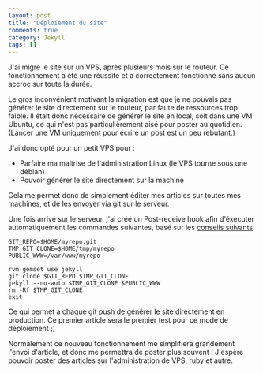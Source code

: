 ```yaml
---
layout: post
title: "Déploiement du site"
comments: true
category: Jekyll
tags: []
---
```


J'ai migré le site sur un VPS, après plusieurs mois sur le routeur. Ce fonctionnement a été une réussite et a correctement fonctionné sans aucun accroc sur toute la durée.

Le gros inconvénient motivant la migration est que je ne pouvais pas générer le site directement sur le routeur, par faute de ressources trop faible. Il était donc nécéssaire de générer le site en local, soit dans une VM Ubuntu, ce qui n'est pas particulièrement aisé pour poster au quotidien. (Lancer une VM uniquement pour écrire un post est un peu rebutant.)

J'ai donc opté pour un petit VPS pour :  
- Parfaire ma maitrise de l'administration Linux (le VPS tourne sous une débian)  
- Pouvoir générer le site directement sur la machine

Cela me permet donc de simplement éditer mes articles sur toutes mes machines, et de les envoyer via git sur le serveur.

Une fois arrivé sur le serveur, j'ai créé un Post-receive hook afin d'éxecuter automatiquement les commandes suivantes, basé sur les [conseils suivants](https://github.com/mojombo/jekyll/wiki/Deployment):

    GIT_REPO=$HOME/myrepo.git
    TMP_GIT_CLONE=$HOME/tmp/myrepo
    PUBLIC_WWW=/var/www/myrepo

    rvm gemset use jekyll
    git clone $GIT_REPO $TMP_GIT_CLONE
    jekyll --no-auto $TMP_GIT_CLONE $PUBLIC_WWW
    rm -Rf $TMP_GIT_CLONE
    exit

Ce qui permet à chaque git push de générer le site directement en production. Ce premier article sera le premier test pour ce mode de déploiement ;)

Normalement ce nouveau fonctionnement me simplifiera grandement l'envoi d'article, et donc me permettra de poster plus souvent ! J'espère pouvoir poster des articles sur l'administration de VPS, ruby et autre.
